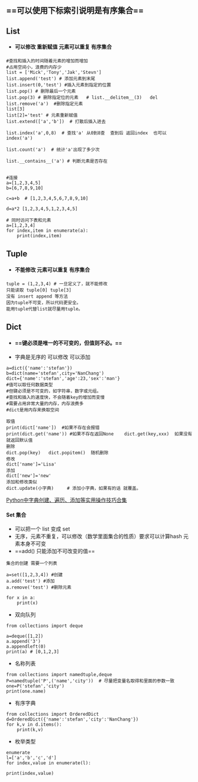 ## ==可以使用下标索引说明是有序集合==

## List
- #### 可以修改 重新赋值 元素可以重复 有序集合

```
#查找和插入的时间随着元素的增加而增加
#占用空间小，浪费的内存少
list = ['Mick','Tony','Jak','Stevn']
list.append('test') # 添加元素到末尾
list.insert(0,'test') #插入元素到指定的位置
list.pop() # 删除最后一个元素
list.pop(3) # 删除指定位的元素   # list.__delitem__(3)   del
list.remove('a')  #删除指定元素
list[3]
list[2]='test' # 元素重新赋值
list.extend(['a','b'])  # 打散后插入进去 

list.index('a',0,8)  # 查找'a' 从0到8查  查到后 返回index  也可以 index('a')

list.count('a')  # 统计'a'出现了多少次

list.__contains__('a') # 判断元素是否存在


#连接
a=[1,2,3,4,5]
b=[6,7,8,9,10]

c=a+b  # [1,2,3,4,5,6,7,8,9,10]

d=a*2 [1,2,3,4,5,1,2,3,4,5]

# 同时访问下表和元素
a=[1,2,3,4]
for index,item in enumerate(a):
    print(index,item)

```


## Tuple
- #### 不能修改 元素可以重复 有序集合 

```
tuple = (1,2,3,4) # 一旦定义了，就不能修改
只能读取 tuple[0] tuple[3]
没有 insert append 等方法
因为tuple不可变，所以代码更安全。
能用tuple代替list就尽量用tuple。
```

## Dict
- #### ==键必须是唯一的不可变的，但值则不必。==
- 字典是无序的 可以修改 可以添加

```
a=dict({'name':'stefan'})
b=dict(name='stefan',city='NanChang')
dict={'name':'stefan','age':23,'sex':'man'} 
#值可以取任何数据类型
#但键必须是不可变的，如字符串，数字或元组。
#查找和插入的速度快，不会随着key的增加而变慢
#需要占用非常大量的内存，内存浪费多
#dict是用内存来换取空间
```

```
取值
print(dict['name'])  #如果不存在会报错
print(dict.get('name')) #如果不存在返回None    dict.get(key,xxx)  如果没有就返回默认值
删除 
dict.pop(key)   dict.popitem()  随机删除
修改
dict['name']='Lisa'
添加
dict['new']='new'
添加和修改类似
dict.update(小字典)     # 添加小字典，如果有的话 就覆盖。
```
[Python中字典创建、遍历、添加等实用操作技巧合集](http://blog.csdn.net/u010159842/article/details/71081024)

#### Set 集合
- 可以把一个 list 变成 set 
- 无序，元素不重复，可以修改（数学里面集合的性质）要求可以计算hash 元素本身不可变
- ==add() 只能添加不可改变的值==


```
集合的创建 需要一个列表

a=set([1,2,3,4]) #创建
a.add('test') #添加
a.remove('test') #删除元素

for x in a:
    print(x)
```

- 双向队列 

```
from collections import deque

a=deque([1,2])
a.append('3')
a.appendleft(0)
print(a) # [0,1,2,3]
```
- 名称列表 

```
from collections import namedtuple,deque
P=namedtuple('P',('name','city'))  # 尽量把变量名取得和里面的参数一致
one=P('stefan','city')
print(one.name)
```
- 有序字典

```
from collections import OrderedDict
d=OrderedDict({'name':'stefan','city':'NanChang'})
for k,v in d.items():
    print(k,v)
```
- 枚举类型

```
enumerate 
l=['a','b','c','d']
for index,value in enumerate(l):
```

    print(index,value)